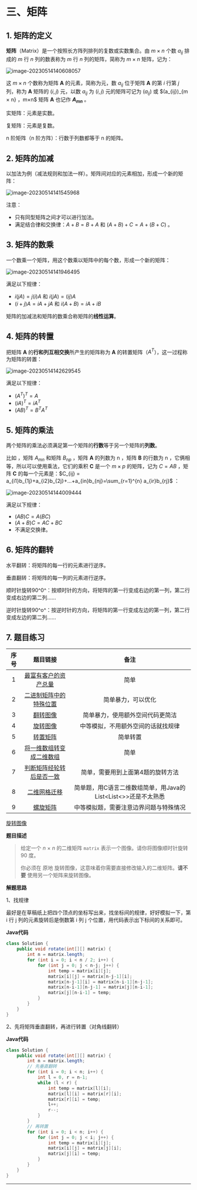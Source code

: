 # 三、矩阵

## 1. 矩阵的定义

**矩阵**（Matrix）是一个按照长方阵列排列的复数或实数集合。由 $m \times n$ 个数 $a_{ij}$ 排成的 $m$ 行 $n$ 列的数表称为 $m$ 行 $n$ 列的矩阵，简称为 $m\times n$ 矩阵，记为：

![image-20230514140608057](https://gitee.com/LowProfile666/image-bed/raw/master/img/%E7%9F%A9%E9%98%B5.png)

这 $m×n$ 个数称为矩阵 **A** 的元素，简称为元，数 $a_{ij}$ 位于矩阵 **A** 的第 $i$ 行第 $j$ 列，称为 **A** 矩阵的 $(i,j)$ 元，以数 $a_{ij}$ 为 $(i,j)$ 元的矩阵可记为 $(a_{ij})$ 或 $(a_{ij})_{m × n} $，$m×n$ 矩阵 **A** 也记作 **$A_{mn}$** 。

实矩阵：元素是实数。

复矩阵：元素是复数。

n 阶矩阵（n 阶方阵）：行数于列数都等于 n 的矩阵。

## 2. 矩阵的加减

以加法为例（减法规则和加法一样）。矩阵间对应的元素相加，形成一个新的矩阵：

![image-20230514141545968](https://gitee.com/LowProfile666/image-bed/raw/master/img/%E7%9F%A9%E9%98%B5%E7%9A%84%E5%8A%A0%E6%B3%95.png)

注意：

+ 只有同型矩阵之间才可以进行加法。
+ 满足结合律和交换律：$A+B=B+A$ 和 $(A+B)+C=A+(B+C)$ 。

## 3. 矩阵的数乘

一个数乘一个矩阵，用这个数乘以矩阵中的每个数，形成一个新的矩阵：

![image-20230514141946495](https://gitee.com/LowProfile666/image-bed/raw/master/img/%E7%9F%A9%E9%98%B5%E7%9A%84%E6%95%B0%E4%B9%98.png)

满足以下规律：

+ $i(jA)=j(i)A$ 和 $i(jA)=(ij)A$
+ $(i+j)A=iA+jA$ 和 $i(A+B)=iA+iB$ 

矩阵的加减法和矩阵的数乘合称矩阵的**线性运算**。

## 4. 矩阵的转置

把矩阵 **A** 的**行和列互相交换**所产生的矩阵称为 **A** 的转置矩阵（$A^T$），这一过程称为矩阵的转置：

![image-20230514142629545](https://gitee.com/LowProfile666/image-bed/raw/master/img/%E7%9F%A9%E9%98%B5%E7%9A%84%E8%BD%AC%E7%BD%AE.png)

满足以下规律：

+ $(A^T)^T=A$
+ $(iA)^T=iA^T$
+ $(AB)^T=B^TA^T$

## 5. 矩阵的乘法

两个矩阵的乘法必须满足第一个矩阵的**行数**等于另一个矩阵的**列数**。

比如 ，矩阵 $A_{mn}$ 和矩阵 $B_{np}$ ，矩阵 **A** 的列数为 n ，矩阵 **B** 的行数为 n ，它俩相等，所以可以使用乘法，它们的乘积 **C** 是一个 $m \times p$ 的矩阵，记为 $C=AB$ ，矩阵 **C** 的每一个元素是：$C_{ij} = a_{i1}b_{1j}+a_{i2}b_{2j}+...+a_{in}b_{nj}=\sum_{r=1}^{n} a_{ir}b_{rj}$ ：

![image-20230514144009444](https://gitee.com/LowProfile666/image-bed/raw/master/img/%E7%9F%A9%E9%98%B5%E7%9A%84%E4%B9%98%E6%B3%95.png)

满足以下规律：

+ $(AB)C=A(BC)$ 
+ $(A+B)C=AC+BC$ 
+ 不满足交换律。

## 6. 矩阵的翻转

水平翻转：将矩阵的每一行的元素进行逆序。

垂直翻转：将矩阵的每一列的元素进行逆序。

顺时针旋转90^0^：按顺时针的方向，将矩阵的第一行变成右边的第一列，第二行变成右边的第二列……

逆时针旋转90^o^：按逆时针的方向，将矩阵的第一行变成左边的第一列，第二行变成左边的第二列……

## 7. 题目练习

| 序号 |                           题目链接                           |                             备注                             |
| :--: | :----------------------------------------------------------: | :----------------------------------------------------------: |
|  1   | [最富有客户的资产总量](https://leetcode.cn/problems/richest-customer-wealth/description/) |                             简单                             |
|  2   | [二进制矩阵中的特殊位置](https://leetcode.cn/problems/special-positions-in-a-binary-matrix/description/) |                      简单暴力，可以优化                      |
|  3   | [翻转图像](https://leetcode.cn/problems/flipping-an-image/description/) |               简单暴力，使用额外空间代码更简洁               |
|  4   | [旋转图像](https://leetcode.cn/problems/rotate-image/description/) |              中等模拟，不用额外空间的话就找规律              |
|  5   | [ 转置矩阵](https://leetcode.cn/problems/transpose-matrix/description/) |                           简单转置                           |
|  6   | [将一维数组转变成二维数组](https://leetcode.cn/problems/convert-1d-array-into-2d-array/description/) |                             简单                             |
|  7   | [判断矩阵经轮转后是否一致](https://leetcode.cn/problems/determine-whether-matrix-can-be-obtained-by-rotation/description/) |              简单，需要用到上面第4题的旋转方法               |
|  8   | [二维网格迁移](https://leetcode.cn/problems/shift-2d-grid/description/) | 简单题，用C语言二维数组简单，用Java的List\<List\<\>\>还是不太熟悉 |
|  9   | [螺旋矩阵](https://leetcode.cn/problems/spiral-matrix/description/) |            中等模拟题，需要注意边界问题与特殊情况            |

[旋转图像](https://leetcode.cn/problems/rotate-image/description/)

**题目描述**

> 给定一个 *n* × *n* 的二维矩阵 `matrix` 表示一个图像。请你将图像顺时针旋转 90 度。
>
> 你必须在 原地 旋转图像，这意味着你需要直接修改输入的二维矩阵。**请不要** 使用另一个矩阵来旋转图像。

**解题思路**

1、找规律

最好是在草稿纸上把四个顶点的坐标写出来，找坐标间的规律，好好模拟一下，第 i 行 j 列的元素旋转后是倒数第 i 列 j 个位置，用代码表示出下标间的关系即可。

**Java代码**

```java
class Solution {
    public void rotate(int[][] matrix) {
        int n = matrix.length;
        for (int i = 0; i < n / 2; i++) {   
            for (int j = 0; j < n-j; j++) {
                int temp = matrix[i][j];
                matrix[i][j] = matrix[n-j-1][i];
                matrix[n-j-1][i] = matrix[n-i-1][n-j-1];
                matrix[n-i-1][n-j-1] = matrix[j][n-i-1];
                matrix[j][n-i-1] = temp;
            }
        }   
    }
}
```

2、先将矩阵垂直翻转，再进行转置（对角线翻转）

**Java代码**

```java
class Solution {
    public void rotate(int[][] matrix) {
        int n = matrix.length;
        // 先垂直翻转
        for (int i = 0; i < n; i++) {
            int l = 0, r = n-1;       
            while (l < r) {
                int temp = matrix[l][i];
                matrix[l][i] = matrix[r][i];
                matrix[r][i] = temp;
                l++;
                r--;
            }
        }
        // 再转置
        for (int i = 0; i < n; i++) {
            for (int j = 0; j < i; j++) {
                int temp = matrix[i][j];
                matrix[i][j] = matrix[j][i];
                matrix[j][i] = temp;
            }
        }
    }
}
```

---